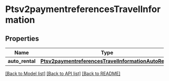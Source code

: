 # Ptsv2paymentreferencesTravelInformation

## Properties
Name | Type | Description | Notes
------------ | ------------- | ------------- | -------------
**auto_rental** | [**Ptsv2paymentreferencesTravelInformationAutoRental**](Ptsv2paymentreferencesTravelInformationAutoRental.md) |  | [optional] 

[[Back to Model list]](../README.md#documentation-for-models) [[Back to API list]](../README.md#documentation-for-api-endpoints) [[Back to README]](../README.md)


